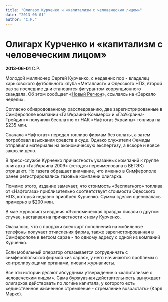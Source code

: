 ```yaml
---
title: "Олигарх Курченко и «капитализм с человеческим лицом»"
date: "2013-06-01"
author: "С.Р."
---
```


# Олигарх Курченко и «капитализм с человеческим лицом»

**2013-06-01** С.Р.

Молодой миллионер Сергей Курченко, с недавних пор - владелец харьковского футбольного клуба «Металлист» и Одесского НПЗ, второй раз за последние дни становится фигурантом коррупционного скандала. Об этом сообщает «[Новый Регион](http://nr2.com.ua/)», ссылаясь на «Зеркало недели».

Согласно обнародованному расследованию, две зарегистрированные в Симферополе компании «ГазУкраина-Коммерс» и «ГазУкраина-Трейдинг» получили бесплатно от НАК «Нафтогаз Украины» топлива на $235 млн.

Сначала «Нафтогаз» передал топливо фирмам без оплаты, а затем потребовал взыскания средств в суде. Однако служители Фемиды отправили материалы на экономическую экспертизу, а вскоре и вовсе закрыли дело.

В пресс-службе Курченко причастность указанных компаний к группе олигарха «ГазУкраина 2009» (сегодня переименована в ВЕТЭК) отрицают. Но газета обращает внимание, что именно в Симферополе ранее регистрировались газовые компании олигарха.

Помимо этого, издание замечает, что стоимость «бесплатного» топлива от «Нафтогаза» приблизительно соответствует стоимости Одесского НПЗ, который недавно приобрёл Курченко. Сумма сделки оценивалась примерно в $200 млн.

В мае журналисты издания «Экономическая правда» писали о другом случае, настаивая на причастности к нему Курченко.

Оказалось, что с продажи всех карт пополнений на мобильные телефоны получает отчисления фирма, также зарегистрированная в Симферополе в ветхом сарае - по одному адресу с одной из компаний Курченко.

Если мобильный оператор отказывается сотрудничать с симферопольской фирмой «из сарая», у него начинаются проблемы с контролирующими органами, писали журналисты.

Все эти истории делают абсурдным утверждение о «капитализме с человеческим лицом». Сама буржуазная действительность вынуждает олигархов действовать по логике капитала, у которого есть «единственное жизненное стремление - стремление возрастать» (Карл Маркс).